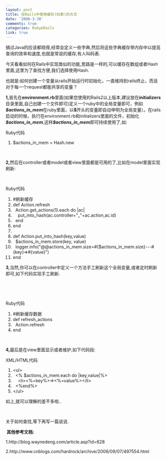 ```yaml
---
layout: post
title: 在Rails中使用缓存(码表)的方式
date: '2008-3-30'
comments: true
categories: Ruby&Rails
link: true
---
```

<p>搞过Java的应该都晓得,经常会定义一些字典,然后将这些字典缓存带内存中以提高查询的效率和速度,也就是常说的缓存,有人叫码表.</p>
<p>今天看看如何在Rails中实现类似的功能,思路是一样的,可以缓存在数组或者Hash里面,这里为了查找方便,我们选择使用Hash.</p>
<p>也就是:如何创建一个变量从rails开始运行时初始化，一直维持到rails终止，而且对于每一个request都能共享的变量？</p>
<p><strong>1,</strong>首先在<strong>environment.rb</strong>里面(如果您使用的Rails2以上版本,建议放在<strong>initializers</strong>目录里面,自己创建一个文件即可)定义一个ruby中的全局变量即可，例如<em><strong>$actions_in_mem</strong></em>在ruby里面，以<strong>$</strong>开头的变量即自动申明为全局变量）。在rails启动的时候，执行在environment.rb和initializers里面的文件，初始化<em><strong>$actions_in_mem</strong></em>,这样<em><strong>$actions_in_mem</strong></em>即可持续使用了,如:</p>
<div class="codeText">
<div class="codeHead">Ruby代码</div>
<ol class="dp-rb" start="1">
    <li class="alt"><span><span class="variable">$actions_in_mem</span><span>&nbsp;=&nbsp;</span><span class="builtin">Hash</span><span>.</span><span class="keyword">new</span><span>&nbsp; <br />
    </span></span></li>
</ol>
</div>
<p>&nbsp;</p>
<p><strong>2,</strong>然后在controller或者model或者view里面都是可用的了,比如在model里面实现刷新:</p>
<p>&nbsp;</p>
<div class="codeText">
<div class="codeHead">Ruby代码</div>
<ol class="dp-rb" start="1">
    <li class="alt"><span><span class="comment">#刷新缓存</span><span>&nbsp;&nbsp;</span></span></li>
    <li class=""><span><span class="keyword">def</span><span>&nbsp;Action.refresh&nbsp;&nbsp;</span></span></li>
    <li class="alt"><span>&nbsp;&nbsp;Action.get_actions(1).<span class="keyword">each</span><span>&nbsp;</span><span class="keyword">do</span><span>&nbsp;|ac|&nbsp;&nbsp;</span></span></li>
    <li class=""><span>&nbsp;&nbsp;&nbsp;&nbsp;put_into_hash(ac.controller+<span class="string">&quot;_&quot;</span><span>+ac.action,ac.id)&nbsp;&nbsp;</span></span></li>
    <li class="alt"><span>&nbsp;&nbsp;<span class="keyword">end</span><span>&nbsp;&nbsp;</span></span></li>
    <li class=""><span><span class="keyword">end</span><span>&nbsp;&nbsp;</span></span></li>
    <li class="alt"><span>&nbsp;&nbsp;</span></li>
    <li class=""><span><span class="keyword">def</span><span>&nbsp;Action.put_into_hash(key,value)&nbsp;&nbsp;</span></span></li>
    <li class="alt"><span>&nbsp;&nbsp;<span class="variable">$actions_in_mem</span><span>.store(key,&nbsp;value)&nbsp;&nbsp;</span></span></li>
    <li class=""><span>&nbsp;&nbsp;logger.info(<span class="string">&quot;@@actions_in_mem.size=#{$actions_in_mem.size}---#{key}=&gt;#{value}&quot;</span><span>)&nbsp;&nbsp;</span></span></li>
    <li class="alt"><span><span class="keyword">end</span><span>&nbsp; <br />
    </span></span></li>
</ol>
</div>
<p><strong>3,</strong>当然,你可以在controller中定义一个方法手工刷新这个全局变量,或者定时刷新即可,如下代码实现手工刷新.</p>
<p>&nbsp;</p>
<p>&nbsp;</p>
<div class="codeText">
<div class="codeHead">Ruby代码</div>
<ol class="dp-rb" start="1">
    <li class="alt"><span><span class="comment">#刷新缓存数据</span><span>&nbsp;&nbsp;</span></span></li>
    <li class=""><span><span class="keyword">def</span><span>&nbsp;refresh_actions&nbsp;&nbsp;</span></span></li>
    <li class="alt"><span>&nbsp;&nbsp;Action.refresh&nbsp;&nbsp;</span></li>
    <li class=""><span><span class="keyword">end</span><span>&nbsp; <br />
    </span></span></li>
</ol>
</div>
<p>&nbsp;</p>
<p><strong>4,</strong>最后是在view里面显示或者维护,如下代码段:</p>
<div class="codeText">
<div class="codeHead">XML/HTML代码</div>
<ol class="dp-xml" start="1">
    <li class="alt"><span><span class="tag">&lt;</span><span class="tag-name">ul</span><span class="tag">&gt;</span><span>&nbsp;&nbsp;</span></span></li>
    <li class=""><span>&nbsp;&nbsp;<span class="tag">&lt;</span><span>%&nbsp;$actions_in_mem.each&nbsp;do&nbsp;|key,value|%</span><span class="tag">&gt;</span><span>&nbsp;&nbsp;</span></span></li>
    <li class="alt"><span>&nbsp;&nbsp;&nbsp;&nbsp;<span class="tag">&lt;</span><span class="tag-name">li</span><span class="tag">&gt;</span><span class="tag">&lt;</span><span>%=key%</span><span class="tag">&gt;</span><span>=</span><span class="tag">&gt;</span><span class="tag">&lt;</span><span>%=value%</span><span class="tag">&gt;</span><span class="tag">&lt;/</span><span class="tag-name">li</span><span class="tag">&gt;</span><span>&nbsp;&nbsp;</span></span></li>
    <li class=""><span>&nbsp;&nbsp;<span class="tag">&lt;</span><span>%end%</span><span class="tag">&gt;</span><span>&nbsp;&nbsp;</span></span></li>
    <li class="alt"><span><span class="tag">&lt;/</span><span class="tag-name">ul</span><span class="tag">&gt;</span><span>&nbsp;&nbsp;</span></span></li>
</ol>
</div>
<p>如上,就可以理解的差不多啦..</p>
<p>&nbsp;</p>
<p>关于如何查找,等下再写一篇说说.</p>
<p><strong>&nbsp;其他参考文档:</strong></p>
<p>1.http://blog.waynedeng.com/article.asp?id=628</p>
<p>2.http://www.cnblogs.com/hardrock/archive/2006/09/07/497554.html</p>
<p>&nbsp;</p>

